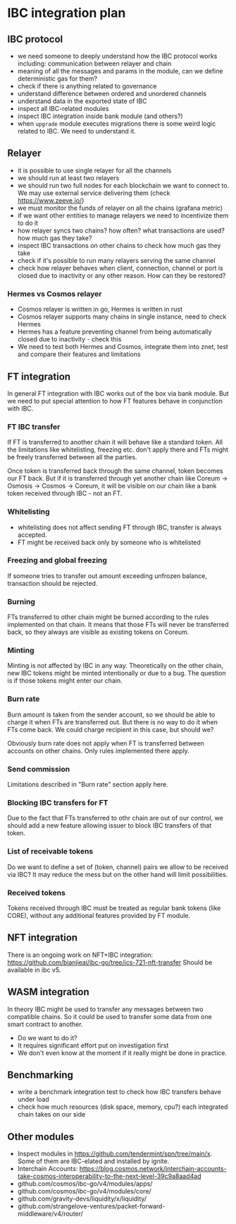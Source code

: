 # IBC integration plan

## IBC protocol
- we need someone to deeply understand how the IBC protocol works including: communication between relayer and chain
- meaning of all the messages and params in the module, can we define deterministic gas for them?
- check if there is anything related to governance
- understand difference between ordered and unordered channels
- understand data in the exported state of IBC
- inspect all IBC-related modules
- inspect IBC integration inside bank module (and others?)
- when `upgrade` module executes migrations there is some weird logic related to IBC. We need to understand it.

## Relayer
- it is possible to use single relayer for all the channels
- we should run at least two relayers
- we should run two full nodes for each blockchain we want to connect to. We may use external service delivering them (check https://www.zeeve.io/)
- we must monitor the funds of relayer on all the chains (grafana metric)
- if we want other entities to manage relayers we need to incentivize them to do it
- how relayer syncs two chains? how often? what transactions are used? how much gas they take?
- inspect IBC transactions on other chains to check how much gas they take
- check if it's possible to run many relayers serving the same channel
- check how relayer behaves when client, connection, channel or port is closed due to inactivity or any other reason. How can they be restored?
 
### Hermes vs Cosmos relayer
- Cosmos relayer is written in go, Hermes is written in rust
- Cosmos relayer supports many chains in single instance, need to check Hermes
- Hermes has a feature preventing channel from being automatically closed due to inactivity - check this
- We need to test both Hermes and Cosmos, integrate them into znet, test and compare their features and limitations

## FT integration

In general FT integration with IBC works out of the box via bank module. But we need to put special attention to how FT features behave in conjunction with IBC.

### FT IBC transfer
If FT is transferred to another chain it will behave like a standard token. All the limitations like whitelisting, freezing etc. don't apply there and FTs might be freely transferred between all the parties.

Once token is transferred back through the same channel, token becomes our FT back. But if it is transferred through yet another chain like Coreum -> Osmosis -> Cosmos -> Coreum, it will be visible on our chain like a bank token received through IBC - not an FT.

### Whitelisting
- whitelisting does not affect sending FT through IBC, transfer is always accepted.
- FT might be received back only by someone who is whitelisted

### Freezing and global freezing
If someone tries to transfer out amount exceeding unfrozen balance, transaction should be rejected.

### Burning
FTs transferred to other chain might be burned according to the rules implemented on that chain. It means that those FTs will never be transferred back, so they always are visible as existing tokens on Coreum.

### Minting
Minting is not affected by IBC in any way. Theoretically on the other chain, new IBC tokens might be minted intentionally or due to a bug. The question is if those tokens might enter our chain.

### Burn rate
Burn amount is taken from the sender account, so we should be able to charge it when FTs are transferred out. But there is no way to do it when FTs come back. We could charge recipient in this case, but should we?

Obviously burn rate does not apply when FT is transferred between accounts on other chains. Only rules implemented there apply.

### Send commission
Limitations described in "Burn rate" section apply here.

### Blocking IBC transfers for FT

Due to the fact that FTs transferred to othr chain are out of our control, we should add a new feature allowing issuer to block IBC transfers of that token.

### List of receivable tokens

Do we want to define a set of (token, channel) pairs we allow to be received via IBC?
It may reduce the mess but on the other hand will limit possibilities.

### Received tokens

Tokens received through IBC must be treated as regular bank tokens (like CORE), without any additional features provided by FT module.

## NFT integration

There is an ongoing work on NFT+IBC integration: https://github.com/bianjieai/ibc-go/tree/ics-721-nft-transfer
Should be available in ibc v5.

## WASM integration

In theory IBC might be used to transfer any messages between two compatible chains. So it could be used to transfer some data from one smart contract to another.

- Do we want to do it?
- It requires significant effort put on investigation first
- We don't even know at the moment if it really might be done in practice.

## Benchmarking
- write a benchmark integration test to check how IBC transfers behave under load
- check how much resources (disk space, memory, cpu?) each integrated chain takes on our side

## Other modules

- Inspect modules in https://github.com/tendermint/spn/tree/main/x.
  Some of them are IBC-elated and installed by ignite.
- Interchain Accounts: https://blog.cosmos.network/interchain-accounts-take-cosmos-interoperability-to-the-next-level-39c9a8aad4ad
- github.com/cosmos/ibc-go/v4/modules/apps/
- github.com/cosmos/ibc-go/v4/modules/core/
- github.com/gravity-devs/liquidity/x/liquidity/
- github.com/strangelove-ventures/packet-forward-middleware/v4/router/
